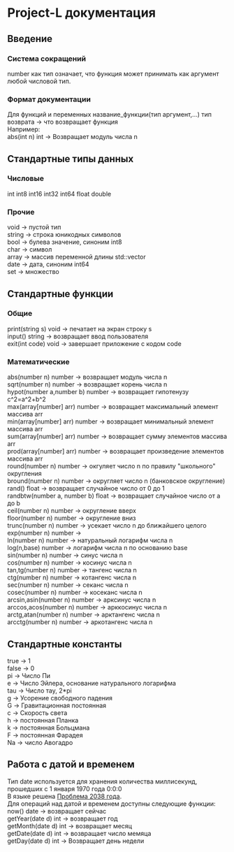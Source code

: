 # Project-L документация

## Введение
### Система сокращений
number как тип означает, что функция может принимать как аргумент любой числовой тип.

### Формат документации
Для функций и переменных
название_функции(тип аргумент,...) тип возврата -> что возвращает функция  
Например:  
abs(int n) int -> Возвращает модуль числа n
## Стандартные типы данных
### Числовые
int int8 int16 int32 int64 float double
### Прочие
void -> пустой тип  
string -> строка юникодных символов   
bool -> булева значение, синоним int8  
char -> символ  
array -> массив переменной длины std::vector   
date -> дата, синоним int64  
set -> множество  
## Стандартные функции
### Общие
print(string s) void -> печатает на экран строку s  
input() string -> возвращает ввод пользователя  
exit(int code) void -> завершает приложение с кодом code  
### Математические
abs(number n) number -> возвращает модуль числа n  
sqrt(number n) number -> возвращает корень числа n  
hypot(number a,number b) number -> возвращает гипотенузу c^2=a^2+b^2    
max(array[number] arr) number -> возвращает максимальный элемент массива arr   
min(array[number] arr) number -> возвращает минимальный элемент массива arr  
sum(array[number] arr) number -> возвращает сумму элементов массива arr  
prod(array[number] arr) number -> возвращает произведение элементов массива arr  
round(number n) number ->  окгуляет число n по правилу "школьного" округления  
bround(number n) number -> округляет число n (банковское округление)  
rand() float -> возвращает случайное число от 0 до 1  
randbtw(number a, number b) float -> возвращает случайное число от a до b  
ceil(number n) number -> округление вверх   
floor(number n) number ->  округление вниз  
trunc(number n) number -> усекает число n до ближайшего целого
exp(number n) number ->  
ln(number n) number -> натуральный логарифм числа n  
log(n,base) number -> логарифм числа n по основанию base  
sin(number n) number -> синус числа n   
cos(number n) number -> косинус числа n   
tan,tg(number n) number -> тангенс числа n   
ctg(number n) number -> котангенс числа n    
sec(number n) number ->  секанс числа n  
cosec(number n) number -> косеканс числа n    
arcsin,asin(number n) number -> арксинус числа n     
arccos,acos(number n) number -> арккосинус числа n   
arctg,atan(number n) number -> арктангенс числа n      
arcctg(number n) number -> аркотангенс числа n  
## Стандартные константы
true -> 1  
false -> 0  
pi -> Число Пи  
e -> Число Эйлера, основание натурального логарифма  
tau -> Число тау, 2*pi  
g -> Усорение свободного падения   
G -> Гравитационная постоянная  
c -> Скорость света  
h -> постоянная Планка  
k -> постоянная Больцмана  
F -> постоянная Фарадея  
Na -> число Авогадро
## Работа с датой и временем  
Тип date используется для хранения количества миллисекунд, прошедших с 1 января 1970 года 0:0:0  
В языке решена [Проблема 2038 года](https://ru.wikipedia.org/wiki/%D0%9F%D1%80%D0%BE%D0%B1%D0%BB%D0%B5%D0%BC%D0%B0_2038_%D0%B3%D0%BE%D0%B4%D0%B0).  
Для операций над датой и временем доступны следующие функции:  
now() date -> возвращает сейчас  
getYear(date d) int -> возвращает год    
getMonth(date d) int -> возвращает месяц  
getDate(date d) int -> возвращает число мемяца  
getDay(date d) int -> Возвращает день недели  
<!--`date d=0; 
getYear(d); `
-->
